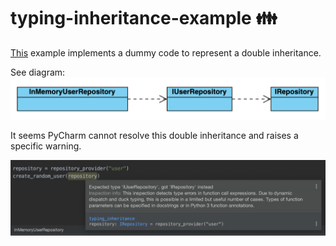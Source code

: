 # typing-inheritance-example 👪

[This](typing_inheritance.py) example implements a dummy code to represent a double inheritance.

See diagram:
![Diagram](images/diagram.png)


It seems PyCharm cannot resolve this double inheritance and raises a specific warning.

![Pycharm Warning](images/pycharm_warning.png)
